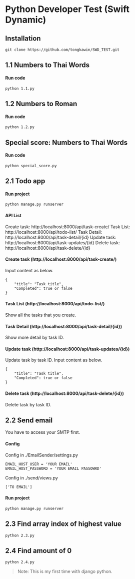 # Python Developer Test (Swift Dynamic)
## Installation
```
git clone https://github.com/tongkawin/SWD_TEST.git
```
## 1.1 Numbers to Thai Words
#### Run code
```
python 1.1.py
```
## 1.2 Numbers to Roman
#### Run code
```
python 1.2.py
```
## Special score: Numbers to Thai Words
#### Run code
```
python special_score.py
```
## 2.1 Todo app
#### Run project
```
python manage.py runserver
```
#### API List
Create task: http://localhost:8000/api/task-create/
Task List: http://localhost:8000/api/todo-list/
Task Detail: http://localhost:8000/api/task-detail/{id}
Update task: http://localhost:8000/api/task-updates/{id}
Delete task: http://localhost:8000/api/task-delete/{id}
#### Create task (http://localhost:8000/api/task-create/)
Input content as below.
```
{
    "title": "Task title",
    "Completed": true or false
}
```
#### Task List (http://localhost:8000/api/todo-list/)
Show all the tasks that you create.
#### Task Detail (http://localhost:8000/api/task-detail/{id})
Show more detail by task ID.

#### Update task (http://localhost:8000/api/task-updates/{id})
Update task by task ID.
Input content as below.
```
{
    "title": "Task title",
    "Completed": true or false
}
```
#### Delete task (http://localhost:8000/api/task-delete/{id})
Delete task by task ID.
## 2.2 Send email
You have to access your SMTP first.
#### Config
Config in ./EmailSender/settings.py
```
EMAIL_HOST_USER = 'YOUR EMAIL'
EMAIL_HOST_PASSWORD = 'YOUR EMAIL PASSOWRD'
```
Config in ./send/views.py
```
['TO EMAIL']
```
#### Run project
```
python manage.py runserver
```
## 2.3 Find array index of highest value
```
python 2.3.py
```
## 2.4 Find amount of 0
```
python 2.4.py
```
> Note: This is my first time with django python.
